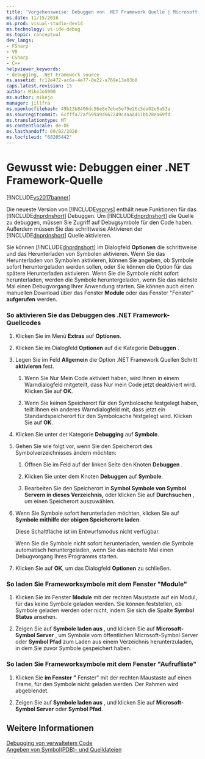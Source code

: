 ```yaml
---
title: 'Vorgehensweise: Debuggen von .NET Framework Quelle | Microsoft-Dokumentation'
ms.date: 11/15/2016
ms.prod: visual-studio-dev14
ms.technology: vs-ide-debug
ms.topic: conceptual
dev_langs:
- FSharp
- VB
- CSharp
- C++
helpviewer_keywords:
- debugging, .NET Framework source
ms.assetid: fc12e472-ac6a-4e77-8e22-a769e13a03b8
caps.latest.revision: 15
author: MikeJo5000
ms.author: mikejo
manager: jillfra
ms.openlocfilehash: 49b13b8406dc96e8e7ebe5e79e26c5da02e8a53a
ms.sourcegitcommit: 6cfffa72af599a9d667249caaaa411bb28ea69fd
ms.translationtype: MT
ms.contentlocale: de-DE
ms.lasthandoff: 09/02/2020
ms.locfileid: "68205442"
---
```

# <a name="how-to-debug-net-framework-source"></a>Gewusst wie: Debuggen einer .NET Framework-Quelle
[!INCLUDE[vs2017banner](../includes/vs2017banner.md)]

Die neueste Version von [!INCLUDE[vsprvs](../includes/vsprvs-md.md)] enthält neue Funktionen für das [!INCLUDE[dnprdnshort](../includes/dnprdnshort-md.md)] Debuggen. Um [!INCLUDE[dnprdnshort](../includes/dnprdnshort-md.md)] die Quelle zu debuggen, müssen Sie Zugriff auf Debugsymbole für den Code haben. Außerdem müssen Sie das schrittweise Aktivieren der [!INCLUDE[dnprdnshort](../includes/dnprdnshort-md.md)] Quelle aktivieren.  
  
 Sie können [!INCLUDE[dnprdnshort](../includes/dnprdnshort-md.md)] im Dialogfeld **Optionen** die schrittweise und das Herunterladen von Symbolen aktivieren. Wenn Sie das Herunterladen von Symbolen aktivieren, können Sie angeben, ob Symbole sofort heruntergeladen werden sollen, oder Sie können die Option für das spätere Herunterladen aktivieren. Wenn Sie die Symbole nicht sofort herunterladen, werden die Symbole heruntergeladen, wenn Sie das nächste Mal einen Debugvorgang Ihrer Anwendung starten. Sie können auch einen manuellen Download über das Fenster **Module** oder das Fenster "Fenster" **aufgerufen** werden.  
  
### <a name="to-enable-net-framework-source-debugging"></a>So aktivieren Sie das Debuggen des .NET Framework-Quellcodes  
  
1. Klicken Sie im Menü **Extras** auf **Optionen**.  
  
2. Klicken Sie im Dialogfeld **Optionen** auf die Kategorie **Debuggen** .  
  
3. Legen Sie im Feld **Allgemein** die Option .NET Framework Quellen Schritt **aktivieren** fest.  
  
    1. Wenn Sie Nur Mein Code aktiviert haben, wird Ihnen in einem Warndialogfeld mitgeteilt, dass Nur mein Code jetzt deaktiviert wird. Klicken Sie auf **OK**.  
  
    2. Wenn Sie keinen Speicherort für den Symbolcache festgelegt haben, teilt Ihnen ein anderes Warndialogfeld mit, dass jetzt ein Standardspeicherort für den Symbolcache festgelegt wird. Klicken Sie auf **OK**.  
  
4. Klicken Sie unter der Kategorie **Debugging** auf **Symbole**.  
  
5. Gehen Sie wie folgt vor, wenn Sie den Speicherort des Symbolverzeichnisses ändern möchten:  
  
    1. Öffnen Sie im Feld auf der linken Seite den Knoten **Debuggen** .  
  
    2. Klicken Sie unter dem Knoten **Debuggen** auf **Symbole**.  
  
    3. Bearbeiten Sie den Speicherort in **Symbol Symbole von Symbol Servern in dieses Verzeichnis,** oder klicken Sie auf **Durchsuchen** , um einen Speicherort auszuwählen.  
  
6. Wenn Sie Symbole sofort herunterladen möchten, klicken Sie auf **Symbole mithilfe der obigen Speicherorte laden**.  
  
     Diese Schaltfläche ist im Entwurfsmodus nicht verfügbar.  
  
     Wenn Sie die Symbole nicht sofort herunterladen, werden die Symbole automatisch heruntergeladen, wenn Sie das nächste Mal einen Debugvorgang Ihres Programms starten.  
  
7. Klicken Sie auf **OK**, um das Dialogfeld **Optionen** zu schließen.  
  
### <a name="to-load-framework-symbols-using-the-modules-window"></a>So laden Sie Frameworksymbole mit dem Fenster "Module"  
  
1. Klicken Sie im Fenster **Module** mit der rechten Maustaste auf ein Modul, für das keine Symbole geladen werden. Sie können feststellen, ob Symbole geladen werden oder nicht, indem Sie sich die Spalte **Symbol Status** ansehen.  
  
2. Zeigen Sie auf **Symbole laden aus** , und klicken Sie auf **Microsoft-Symbol Server** , um Symbole vom öffentlichen Microsoft-Symbol Server oder **Symbol Pfad** zum Laden aus einem Verzeichnis herunterzuladen, in dem Sie zuvor Symbole gespeichert haben.  
  
### <a name="to-load-framework-symbols-using-the-call-stack-window"></a>So laden Sie Frameworksymbole mit dem Fenster "Aufrufliste"  
  
1. Klicken Sie **im Fenster "** Fenster" mit der rechten Maustaste auf einen Frame, für den Symbole nicht geladen werden. Der Rahmen wird abgeblendet.  
  
2. Zeigen Sie auf **Symbole laden aus** , und klicken Sie auf **Microsoft-Symbol Server** oder **Symbol Pfad**.  
  
## <a name="see-also"></a>Weitere Informationen  
 [Debugging von verwaltetem Code](../debugger/debugging-managed-code.md)   
 [Angeben von Symbol(PDB)- und Quelldateien](../debugger/specify-symbol-dot-pdb-and-source-files-in-the-visual-studio-debugger.md)
